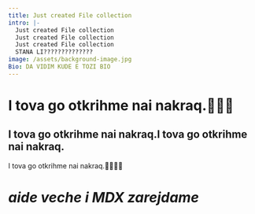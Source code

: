 ```yaml
---
title: Just created File collection
intro: |-
  Just created File collection
  Just created File collection
  Just created File collection
  STANA LI??????????????
image: /assets/background-image.jpg
Bio: DA VIDIM KUDE E TOZI BIO
---
```

# I tova go otkrihme nai nakraq.👶👶👶

## I tova go otkrihme nai nakraq.I tova go otkrihme nai nakraq.

I tova go otkrihme nai nakraq.👶👶👶👶



# _aide veche i MDX zarejdame_

